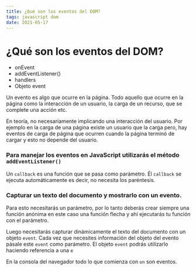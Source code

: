 ```yaml
---
title: ¿Qué son los eventos del DOM?
tags: javascript dom
date: 2021-05-17
---
```


# ¿Qué son los eventos del DOM?
-   onEvent
-   addEventListener()
-   handlers
-   Objeto event

Un evento es algo que ocurre en la página. Todo aquello que ocurre en la página como la interacción de un usuario, la carga de un recurso, que se complete una acción etc.

En teoría, no necesariamente implicando una interacción del usuario. Por ejemplo en la carga de una página existe un usuario que la carga pero, hay eventos de carga de página que ocurren cuando la página terminó de cargar y esto no depende del usuario.

### Para manejar los eventos en JavaScript utilizarás el método `addEventListener()`

Un `callback` es una función que se pasa como parámetro. Él `callback` se ejecuta automáticamente es decir, no necesita los paréntesis.

### Capturar un texto del documento y mostrarlo con un evento.

Para esto necesitarás un parámetro, por lo tanto deberás crear siempre una función anónima en este caso una función flecha y ahí ejecutarás tu función con el parámetro.

Luego necesitarás capturar dinámicamente el texto del documento con un objeto `event`. Cada vez que necesites información del objeto del evento pásale este `event` como parámetro. El objeto `event` podrás utilizarlo haciendo referencia a una `e`

En la consola del navegador todo lo que comienza con `on` son eventos.
